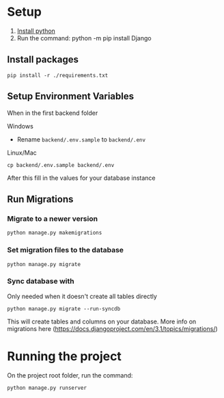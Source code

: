 # Setup

1. [Install python](https://www.python.org/downloads/)
2. Run the command: python -m pip install Django

## Install packages

```
pip install -r ./requirements.txt
```

## Setup Environment Variables

When in the first backend folder

Windows

- Rename `backend/.env.sample` to `backend/.env`

Linux/Mac

```
cp backend/.env.sample backend/.env
```

After this fill in the values for your database instance

## Run Migrations

### Migrate to a newer version
```
python manage.py makemigrations
```

### Set migration files to the database
```
python manage.py migrate
```

### Sync database with 
Only needed when it doesn't create all tables directly
```
python manage.py migrate --run-syncdb
```
This will create tables and columns on your database. More info on migrations
here (https://docs.djangoproject.com/en/3.1/topics/migrations/)

# Running the project

On the project root folder, run the command:

```
python manage.py runserver
```